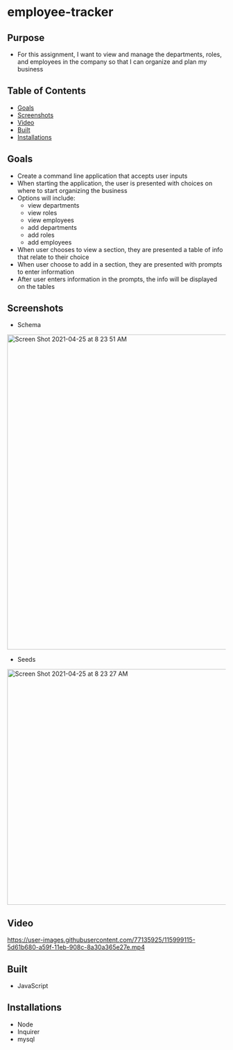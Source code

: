 # employee-tracker

## Purpose
* For this assignment, I want to view and manage the departments, roles, and employees in the company so that I can organize and plan my business

## Table of Contents
* [Goals](#Goals)
* [Screenshots](#Screenshots)
* [Video](#Video)
* [Built](#Built)
* [Installations](#Installations)

## Goals
* Create a command line application that accepts user inputs
* When starting the application, the user is presented with choices on where to start organizing the business
* Options will include:
  * view departments
  * view roles
  * view employees
  * add departments
  * add roles
  * add employees
* When user chooses to view a section, they are presented a table of info that relate to their choice
* When user choose to add in a section, they are presented with prompts to enter information 
* After user enters information in the prompts, the info will be displayed on the tables

## Screenshots
* Schema
<img width="726" alt="Screen Shot 2021-04-25 at 8 23 51 AM" src="https://user-images.githubusercontent.com/77135925/115999181-ad407d80-a59f-11eb-8503-981839f86826.png">


* Seeds
<img width="543" alt="Screen Shot 2021-04-25 at 8 23 27 AM" src="https://user-images.githubusercontent.com/77135925/115999192-b5002200-a59f-11eb-96b6-cfca99862af3.png">


## Video

https://user-images.githubusercontent.com/77135925/115999115-5d61b680-a59f-11eb-908c-8a30a365e27e.mp4

## Built 
* JavaScript

## Installations
* Node
* Inquirer
* mysql
